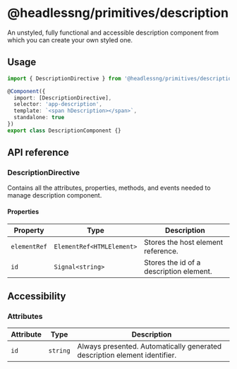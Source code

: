 # @headlessng/primitives/description

An unstyled, fully functional and accessible description component from which you can create your own styled one.

## Usage

```typescript
import { DescriptionDirective } from '@headlessng/primitives/description';

@Component({
  import: [DescriptionDirective],
  selector: 'app-description',
  template: `<span hDescription></span>`,
  standalone: true
})
export class DescriptionComponent {}
```

## API reference

### DescriptionDirective

Contains all the attributes, properties, methods, and events needed to manage description component.

#### Properties

| Property     | Type                      | Description                             |
| ------------ | ------------------------- | --------------------------------------- |
| `elementRef` | `ElementRef<HTMLElement>` | Stores the host element reference.      |
| `id`         | `Signal<string>`          | Stores the id of a description element. |

## Accessibility

### Attributes

| Attribute | Type     | Description                                                               |
| --------- | -------- | ------------------------------------------------------------------------- |
| `id`      | `string` | Always presented. Automatically generated description element identifier. |

